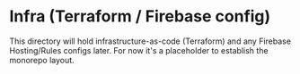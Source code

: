 # Infra (Terraform / Firebase config)

This directory will hold infrastructure-as-code (Terraform) and any Firebase Hosting/Rules configs later.
For now it's a placeholder to establish the monorepo layout.
